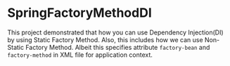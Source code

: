 # SpringFactoryMethodDI
This project demonstrated that how you can use Dependency Injection(DI) by using Static Factory Method. Also, this includes how we can
use Non-Static Factory Method. Albeit this specifies attribute `factory-bean` and `factory-method` in XML file for application context.
